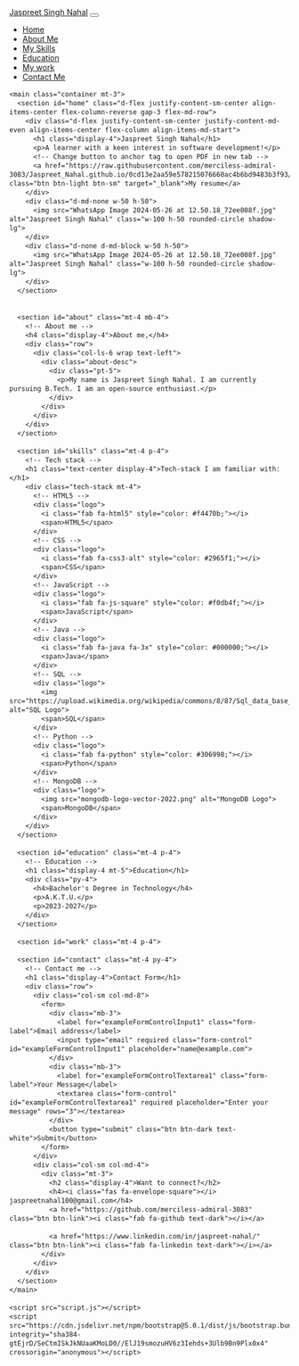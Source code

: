 <!DOCTYPE html>
<html>
  <head>
    <meta charset="utf-8">
    <meta name="viewport" content="width=device-width, initial-scale=1">
    <title>Jaspreet Singh Nahal</title>
    <link rel="stylesheet" href="https://pro.fontawesome.com/releases/v5.10.0/css/all.css" integrity="sha384-AYmEC3Yw5cVb3ZcuHtOA93w35dYTsvhLPVnYs9eStHfGJvOvKxVfELGroGkvsg+p" crossorigin="anonymous"/>
    <link href="https://cdn.jsdelivr.net/npm/bootstrap@5.0.1/dist/css/bootstrap.min.css" rel="stylesheet" integrity="sha384-+0n0xVW2eSR5OomGNYDnhzAbDsOXxcvSN1TPprVMTNDbiYZCxYbOOl7+AMvyTG2x" crossorigin="anonymous">
    <style>
      .tech-stack {
        display: flex;
        flex-wrap: wrap;
        justify-content: center;
        gap: 1.5rem;
      }
      .tech-stack .logo {
        display: flex;
        flex-direction: column;
        align-items: center;
        width: 120px;
        text-align: center;
      }
      .tech-stack .logo img {
        width: 80px;
        height: 80px;
      }
      .tech-stack .logo i {
        font-size: 4rem;
        margin-bottom: 0.5rem;
      }
      .tech-stack .logo span {
        margin-top: 0.5rem;
        font-size: 1rem;
        font-weight: bold;
      }
    </style>
  </head>
  <body>
    <!-- Navbar -->
    <nav class="navbar sticky-top navbar-expand-lg navbar-light bg-light">
      <div class="container-fluid">
        <a class="navbar-brand" href="#">Jaspreet Singh Nahal</a>
        <button class="navbar-toggler" type="button" data-bs-toggle="collapse" data-bs-target="#navbarSupportedContent" aria-controls="navbarSupportedContent" aria-expanded="false" aria-label="Toggle navigation">
          <span class="navbar-toggler-icon"></span>
        </button>
        <div class="collapse navbar-collapse" id="navbarSupportedContent">
          <ul class="navbar-nav me-auto mb-2 mb-lg-0">
            <li class="nav-item">
              <a class="nav-link active" aria-current="page" href="#home">Home</a>
            </li>
            <li class="nav-item">
              <a class="nav-link" href="#about">About Me</a>
            </li>
            <li class="nav-item">
              <a class="nav-link" href="#skills">My Skills</a>
            </li>
            <li class="nav-item">
              <a class="nav-link" href="#education">Education</a>
            </li>
            <li class="nav-item">
              <a class="nav-link" href="#work">My work</a>
            </li>
            <li class="nav-item">
              <a class="nav-link" href="#contact">Contact Me</a>
            </li>
          </ul>
        </div>
      </div>
    </nav>

    <main class="container mt-3">
      <section id="home" class="d-flex justify-content-sm-center align-items-center flex-column-reverse gap-3 flex-md-row">
        <div class="d-flex justify-content-sm-center justify-content-md-even align-items-center flex-column align-items-md-start">
          <h1 class="display-4">Jaspreet Singh Nahal</h1>
          <p>A learner with a keen interest in software development!</p>
          <!-- Change button to anchor tag to open PDF in new tab -->
          <a href="https://raw.githubusercontent.com/merciless-admiral-3083/Jaspreet_Nahal.github.io/0cd13e2aa59e578215076660ac4b6bd9483b3f93/Profile.pdf" class="btn btn-light btn-sm" target="_blank">My resume</a>
        </div>
        <div class="d-md-none w-50 h-50">
          <img src="WhatsApp Image 2024-05-26 at 12.50.18_72ee008f.jpg" alt="Jaspreet Singh Nahal" class="w-100 h-50 rounded-circle shadow-lg">
        </div>
        <div class="d-none d-md-block w-50 h-50">
          <img src="WhatsApp Image 2024-05-26 at 12.50.18_72ee008f.jpg" alt="Jaspreet Singh Nahal" class="w-100 h-50 rounded-circle shadow-lg">
        </div>
      </section>
      

      <section id="about" class="mt-4 mb-4">
        <!-- About me -->
        <h4 class="display-4">About me,</h4>
        <div class="row">
          <div class="col-ls-6 wrap text-left">
            <div class="about-desc">
              <div class="pt-5">
                <p>My name is Jaspreet Singh Nahal. I am currently pursuing B.Tech. I am an open-source enthusiast.</p>
              </div>
            </div>
          </div>
        </div>
      </section>

      <section id="skills" class="mt-4 p-4">
        <!-- Tech stack -->
        <h1 class="text-center display-4">Tech-stack I am familiar with:</h1>
        <div class="tech-stack mt-4">
          <!-- HTML5 -->
          <div class="logo">
            <i class="fab fa-html5" style="color: #f4470b;"></i>
            <span>HTML5</span>
          </div>
          <!-- CSS -->
          <div class="logo">
            <i class="fab fa-css3-alt" style="color: #2965f1;"></i>
            <span>CSS</span>
          </div>
          <!-- JavaScript -->
          <div class="logo">
            <i class="fab fa-js-square" style="color: #f0db4f;"></i>
            <span>JavaScript</span>
          </div>
          <!-- Java -->
          <div class="logo">
            <i class="fab fa-java fa-3x" style="color: #000000;"></i>
            <span>Java</span>
          </div>
          <!-- SQL -->
          <div class="logo">
            <img src="https://upload.wikimedia.org/wikipedia/commons/8/87/Sql_data_base_with_logo.png" alt="SQL Logo">
            <span>SQL</span>
          </div>
          <!-- Python -->
          <div class="logo">
            <i class="fab fa-python" style="color: #306998;"></i>
            <span>Python</span>
          </div>
          <!-- MongoDB -->
          <div class="logo">
            <img src="mongodb-logo-vector-2022.png" alt="MongoDB Logo">
            <span>MongoDB</span>
          </div>
        </div>
      </section>   

      <section id="education" class="mt-4 p-4">
        <!-- Education -->
        <h1 class="display-4 mt-5">Education</h1>
        <div class="py-4">
          <h4>Bachelor's Degree in Technology</h4>
          <p>A.K.T.U.</p>
          <p>2023-2027</p>
        </div>
      </section>

      <section id="work" class="mt-4 p-4">

      <section id="contact" class="mt-4 py-4">
        <!-- Contact me -->
        <h1 class="display-4">Contact Form</h1>
        <div class="row">
          <div class="col-sm col-md-8">
            <form>
              <div class="mb-3">
                <label for="exampleFormControlInput1" class="form-label">Email address</label>
                <input type="email" required class="form-control" id="exampleFormControlInput1" placeholder="name@example.com">
              </div>
              <div class="mb-3">
                <label for="exampleFormControlTextarea1" class="form-label">Your Message</label>
                <textarea class="form-control" id="exampleFormControlTextarea1" required placeholder="Enter your message" rows="3"></textarea>
              </div>
              <button type="submit" class="btn btn-dark text-white">Submit</button>
            </form>
          </div>
          <div class="col-sm col-md-4">
            <div class="mt-3">
              <h2 class="display-4">Want to connect?</h2>
              <h4><i class="fas fa-envelope-square"></i> jaspreetnahal100@gmail.com</h4>
              <a href="https://github.com/merciless-admiral-3083" class="btn btn-link"><i class="fab fa-github text-dark"></i></a>
              
              <a href="https://www.linkedin.com/in/jaspreet-nahal/" class="btn btn-link"><i class="fab fa-linkedin text-dark"></i></a>
            </div>
          </div>
        </div>
      </section>
    </main>

    <script src="script.js"></script>
    <script src="https://cdn.jsdelivr.net/npm/bootstrap@5.0.1/dist/js/bootstrap.bundle.min.js" integrity="sha384-gtEjrD/SeCtmISkJkNUaaKMoLD0//ElJ19smozuHV6z3Iehds+3Ulb9Bn9Plx0x4" crossorigin="anonymous"></script>
  </body>
</html>
